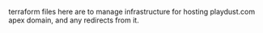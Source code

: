 terraform files here are to manage infrastructure for hosting playdust.com apex domain, and any redirects from it. 
